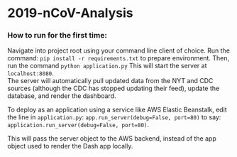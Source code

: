 # 2019-nCoV-Analysis

### How to run for the first time:

Navigate into project root using your command line client of choice.
Run the command:
```pip install -r requirements.txt``` 
to prepare environment.
Then, run the command 
```python application.py```
This will start the server at ```localhost:8080```.  
The server will automatically pull updated data from the NYT and CDC sources (although the CDC has stopped updating their feed), update the database, and render the dashboard.

To deploy as an application using a service like AWS Elastic Beanstalk, edit the line in ```application.py```:
```app.run_server(debug=False, port=80)```
to say:
```application.run_server(debug=False, port=80)```.

This will pass the server object to the AWS backend, instead of the app object used to render the Dash app locally.
